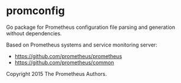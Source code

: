 # promconfig

Go package for Prometheus configuration file parsing and generation without dependencies.

Based on Prometheus systems and service monitoring server:

* https://github.com/prometheus/prometheus
* https://github.com/prometheus/common

Copyright 2015 The Prometheus Authors.
